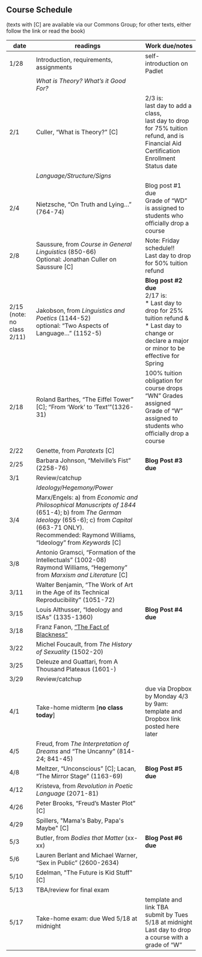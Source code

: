 
## **Course Schedule** 
(texts with [C] are available via our Commons Group; for other texts, either follow the link or read the book)

| **date**                   | **readings**                                                                                                                                                                                                                                                                                                                               | **Work due/notes**                                                                                                                                                                                             |
| -------------------------- | ------------------------------------------------------------------------------------------------------------------------------------------------------------------------------------------------------------------------------------------------------------------------------------------------------------------------------------------ | -------------------------------------------------------------------------------------------------------------------------------------------------------------------------------------------------------- |
| 1/28                       | Introduction, requirements, assignments                                                                                                                                                                                                                                                                                                    | self-introduction on Padlet                                                                                                                                                                              |
|                            | *What is Theory?  What’s it Good For?*                                                                                                                                                                                                                                                                                                     |                                                                                                                                                                                                          |
| 2/1                        | Culler, “What is Theory?” [C]                                                                                                                                                                                                                                                                                                              |                                                            2/3 is: <br>last day to add a class, <br>last day to drop for 75% tuition refund, and is <br>Financial Aid Certification Enrollment Status date                                                                                 |
|                            | *Language/Structure/Signs*                                                                                                                                                                                                                                                                                                                 |                                                                                                                                                                                                          |
| 2/4                        | Nietzsche, “On Truth and Lying…” (764-74)                                                                                                                                                                                                                                                                                                  | Blog post #1 due<br>Grade of “WD” is assigned to students who officially drop a course                                                                                                                             |
| 2/8                       | Saussure, from *Course in General Linguistics* (850-66) <br>Optional: Jonathan Culler on Saussure [C]                                                                                                                                                                                                                                      | Note: Friday schedule!!<br>Last day to drop for 50% tuition refund                                                                                                                                                                                  |
| 2/15 (note: no class 2/11) | Jakobson, from *Linguistics and Poetics*  (1144-52)<br>optional: “Two Aspects of Language…” (1152-5)                                                                                                                                                                                                                                       | **Blog post #2 due** <br>2/17 is: <br> * Last day to drop for 25% tuition refund & <br>* Last day to change or declare a major or minor to be effective for Spring<br>                                                               |
| 2/18                       | Roland Barthes, “The Eiffel Tower” [C]; “From ‘Work’ to ‘Text’”(1326-31)                                            |                                                                                                                                                                                                          100% tuition obligation for course drops<br>“WN” Grades assigned<br>Grade of “W” assigned to students who officially drop a course
| 2/22                       | Genette, from *Paratexts* [C]                                                                                                                                                                                                                                                                     |                                                                                                                                                                                                          |
| 2/25                        | Barbara Johnson, “Melville’s Fist” (2258-76)                                                                                                                                                                                                                                                                                               | **Blog Post #3 due**                                                                                                                                                                                         |
| 3/1                        | Review/catchup                                                                                                                                                                                                                                                                                                                             |                                                                                                                                                                                                          |
|                            | *Ideology/Hegemony/Power*                                                                                                                                                                                                                                                                                                                  |                                                                                                                                                                                                          |
| 3/4                        | Marx/Engels: a) from *Economic and Philosophical Manuscripts of 1844* (651-4); b) from *The German Ideology* (655-6); c) from *Capital* (663-71 ONLY).<br>Recommended: Raymond Williams, “Ideology” from *Keywords* [](https://drive.google.com/drive/folders/0B1I9RG9oWsPOflAzMlUwVkJRakJRcG9RVDlueWVac1NPak52ek1NWTFCclYyR1dYX19OdGM)[C] |                                                                                                                                                                                                          |
| 3/8                       | Antonio Gramsci, “Formation of the Intellectuals” (1002-08)<br>Raymond Williams, “Hegemony” from *Marxism and Literature* [](https://drive.google.com/drive/folders/0B1I9RG9oWsPOflAzMlUwVkJRakJRcG9RVDlueWVac1NPak52ek1NWTFCclYyR1dYX19OdGM)[C]                                                                                           |                                                                                                                                                                                                          |
| 3/11                       | Walter Benjamin, “The Work of Art in the Age of its Technical Reproducibility” (1051-72)                                                                                                                                                                                                                                                   |                                                                                                                                                                                                          |
| 3/15                       | Louis Althusser, “Ideology and ISAs” (1335-1360)                                                                                                                                                                                                                                                                                           | **Blog Post #4 due**                                                                                                                                                                                         |
| 3/18                       | Franz Fanon, [“The Fact of Blackness”](http://blogs.umass.edu/afroam391g-shabazz/files/2010/02/Frantz-Fanon.pdf)    [](https://blogs.stockton.edu/postcolonialstudies/a_dream_deferred/the-fact-of-blackness/)                                                                                                                             |                                                                                                                                                                                                          |
| 3/22                       | Michel Foucault, from *The History of Sexuality* (1502-20)                                                                                                                                                                                                                                                                                 |                                                                                                                                                                                                          |
| 3/25                        | Deleuze and Guattari, from A Thousand Plateaus (1601-)                                                                                                                                                                                                                                                     |                                                                                                                                                                                                          |
| 3/29                        | Review/catchup                                                                                                                                                                                                                                                                                                                             |                                                                                                                                                                                                          |
| 4/1                       | Take-home midterm [**no class today**]                                                                                                                                                                                                                                                                                                          | due via Dropbox by Monday 4/3 by 9am: <br>template and Dropbox link posted here later|                            | *Psyche/the subject*                                                                                                                                                                                                                                                                                                                       |                                                                                                                                                                                                          |
| 4/5                       | Freud, from *The Interpretation of Dreams* and “The Uncanny” (814-24; 841-45)                                                                                                                                                                                                                                                                |                                                                                                                                                                                                          |
| 4/8                       | Meltzer, [](https://drive.google.com/drive/folders/0B1I9RG9oWsPOflAzMlUwVkJRakJRcG9RVDlueWVac1NPak52ek1NWTFCclYyR1dYX19OdGM)“Unconscious” [](https://drive.google.com/drive/folders/0B1I9RG9oWsPOflAzMlUwVkJRakJRcG9RVDlueWVac1NPak52ek1NWTFCclYyR1dYX19OdGM)[C]; Lacan, “The Mirror Stage” (1163-69)                                      | **Blog Post #5 due**                                                                                                                                                                                         |
| 4/12                       | Kristeva, from *Revolution in Poetic Language* (2071-81)                                                                                                                                                                                                                                                                                   |                                                                                                                                                                                                          |
| 4/26                       | Peter Brooks, “Freud’s Master Plot” [C]                                                                                                                                                                                                                                                                                                    |                                                                                                                                                                                                          |
| 4/29                       |        Spillers, "Mama's Baby, Papa's Maybe" [C]                                                                                                                                                                                                                                                                                                        |                                                                                                                                                                                                          |
| 5/3                        |    Butler, from *Bodies that Matter* (xx-xx)                                                                                                                                                                                                                                                                        | **Blog Post #6 due**                                                                                                                                                                                         |
| 5/6                        | Lauren Berlant and Michael Warner, “Sex in Public” (2600-2634)                                                                                                                                                                                                                                                                                    |                                                                                                                                                                                                          |
| 5/10                       | Edelman, "The Future is Kid Stuff" [C]                                                                                                                                                                                                                                 |                                                                                                                                                                                                          |
| 5/13                       | TBA/review for final exam                                                                                                                                                                                                                                                                                                                  |                                                                                                                                                                                                          |
| 5/17                       | Take-home exam: due Wed 5/18 at midnight                                                                                                                                                                                                                                                                                               | template and link TBA<br> submit by Tues 5/18 at midnight<br>Last day to drop a course with a grade of “W” |
